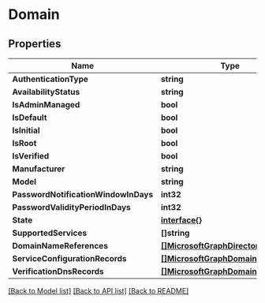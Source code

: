 # Domain

## Properties

Name | Type | Description | Notes
------------ | ------------- | ------------- | -------------
**AuthenticationType** | **string** |  | [optional] 
**AvailabilityStatus** | **string** |  | [optional] 
**IsAdminManaged** | **bool** |  | [optional] 
**IsDefault** | **bool** |  | [optional] 
**IsInitial** | **bool** |  | [optional] 
**IsRoot** | **bool** |  | [optional] 
**IsVerified** | **bool** |  | [optional] 
**Manufacturer** | **string** |  | [optional] 
**Model** | **string** |  | [optional] 
**PasswordNotificationWindowInDays** | **int32** |  | [optional] 
**PasswordValidityPeriodInDays** | **int32** |  | [optional] 
**State** | [**interface{}**](.md) |  | [optional] 
**SupportedServices** | **[]string** |  | [optional] 
**DomainNameReferences** | [**[]MicrosoftGraphDirectoryObject**](microsoft.graph.directoryObject.md) |  | [optional] 
**ServiceConfigurationRecords** | [**[]MicrosoftGraphDomainDnsRecord**](microsoft.graph.domainDnsRecord.md) |  | [optional] 
**VerificationDnsRecords** | [**[]MicrosoftGraphDomainDnsRecord**](microsoft.graph.domainDnsRecord.md) |  | [optional] 

[[Back to Model list]](../README.md#documentation-for-models) [[Back to API list]](../README.md#documentation-for-api-endpoints) [[Back to README]](../README.md)


